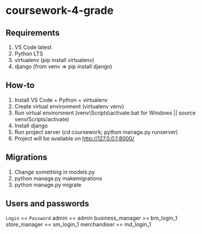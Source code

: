 # coursework-4-grade

## Requirements

1. VS Code latest
2. Python LTS
3. virtualenv (pip install virtualenv)
4. django (from venv => pip install django)

## How-to

1. Install VS Code + Python + virtualenv
2. Create virtual environment (virtualenv venv)
3. Run virtual environment (venv\\Scripts\\activate.bat for Windows || source venv/Scripts/activate)
4. Install django
5. Run project server (cd coursework; python manage.py runserver)
6. Project will be available on http://127.0.0.1:8000/

## Migrations

1. Change something in models.py
2. python manage.py makemigrations
3. python manage.py migrate

## Users and passwords

`Login` == `Password`
admin == admin
business_manager == bm_login_1
store_manager == sm_login_1
merchandiser == md_login_1
